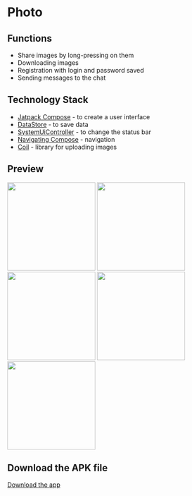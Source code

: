 # Photo

## Functions
- Share images by long-pressing on them
- Downloading images
- Registration with login and password saved
- Sending messages to the chat
## Technology Stack
- [Jatpack Compose](https://developer.android.com/jetpack/compose) - to create a user interface
- [DataStore](https://developer.android.com/jetpack/androidx/releases/datastore) - to save data
- [SystemUiController](https://google.github.io/accompanist/systemuicontroller/) - to change the  status bar
- [Navigating Compose](https://developer.android.com/jetpack/compose/navigation) - navigation
- [Coil](https://coil-kt.github.io/coil/) - library for uploading images
## Preview
<img src = "https://firebasestorage.googleapis.com/v0/b/korzina-7fa09.appspot.com/o/raw%2FScreenshot_2023-12-24-21-17-16-539_com.example.nastya_app.jpg?alt=media&token=24b65d5e-bb9f-4aa6-9bb8-3f638b084eef" width ="200" /> <img src = "https://firebasestorage.googleapis.com/v0/b/korzina-7fa09.appspot.com/o/raw%2FScreenshot_2023-12-24-21-18-07-787_com.example.nastya_app.jpg?alt=media&token=2e1c4fff-4976-448d-828c-85e593a535c2" width ="200" /> <img src = "https://firebasestorage.googleapis.com/v0/b/korzina-7fa09.appspot.com/o/raw%2FScreenshot_2023-12-24-21-18-10-498_com.example.nastya_app.jpg?alt=media&token=3a80219f-f980-4668-ad84-8d7bf5719064" width ="200" /> <img src = "https://firebasestorage.googleapis.com/v0/b/korzina-7fa09.appspot.com/o/raw%2FScreenshot_2023-12-24-21-18-29-356_com.example.nastya_app.jpg?alt=media&token=90d28f33-e0ac-440a-82a7-734be1e48ba9" width ="200" /> <img src = "https://firebasestorage.googleapis.com/v0/b/korzina-7fa09.appspot.com/o/raw%2FScreenshot_2023-12-24-21-18-52-602_com.example.nastya_app.jpg?alt=media&token=97643688-e767-4627-8f30-dd3a15fd5475" width ="200" />
## Download the APK file
[Download the app](https://github.com/Egor228000/Nastya_app/blob/master/app-debug.apk)
